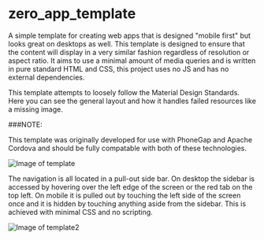 # zero_app_template
A simple template for creating web apps that is designed "mobile first" but looks great on desktops as well. This template is designed to ensure that the content will display in a very similar fashion regardless of resolution or aspect ratio. It aims to use a minimal amount of media queries and is written in pure standard HTML and CSS, this project uses no JS and has no external dependencies. 

This template attempts to loosely follow the Material Design Standards. Here you can see the general layout and how it handles failed resources like a missing image. 
 
###NOTE:
 
This template was originally developed for use with PhoneGap and Apache Cordova and should be fully compatable with both of these technologies. 

![Image of template](http://i.imgur.com/IZfYRvY.png)

The navigation is all located in a pull-out side bar. On desktop the sidebar is accessed by hovering over the left edge of the screen or the red tab on the top left. On mobile it is pulled out by touching the left side of the screen once and it is hidden by touching anything aside from the sidebar. This is achieved with minimal CSS and no scripting. 

![Image of template2](http://i.imgur.com/lLM0rBE.png)
